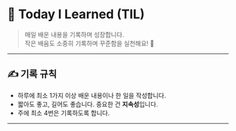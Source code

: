 # 📘 Today I Learned (TIL)

> 매일 배운 내용을 기록하며 성장합니다.  
> 작은 배움도 소중히 기록하며 꾸준함을 실천해요! 💪

---

## ✍️ 기록 규칙

- 하루에 최소 1가지 이상 배운 내용이나 한 일을 작성합니다.
- 짧아도 좋고, 길어도 좋습니다. 중요한 건 **지속성**입니다.
- 주에 최소 4번은 기록하도록 합니다.

---